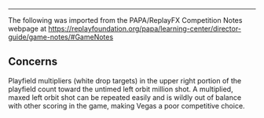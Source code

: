 ***
The following was imported from the PAPA/ReplayFX Competition Notes webpage at https://replayfoundation.org/papa/learning-center/director-guide/game-notes/#GameNotes
## Concerns
            
Playfield multipliers (white drop targets) in the upper right portion of the playfield count toward the untimed left orbit million shot. A multiplied, maxed left orbit shot can be repeated easily and is wildly out of balance with other scoring in the game, making Vegas a poor competitive choice.
